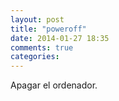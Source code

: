 ```yaml
---
layout: post
title: "poweroff"
date: 2014-01-27 18:35
comments: true
categories: 
---
```

Apagar el ordenador.

